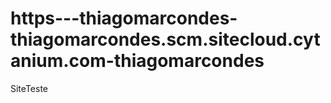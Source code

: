 https---thiagomarcondes-thiagomarcondes.scm.sitecloud.cytanium.com-thiagomarcondes
==================================================================================

SiteTeste
